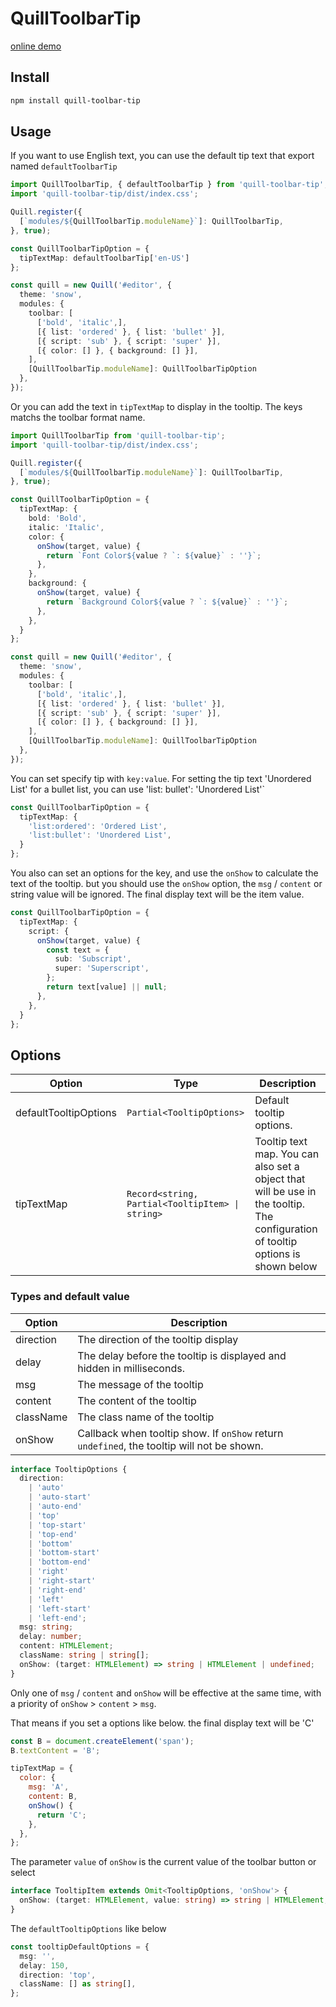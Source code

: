 # QuillToolbarTip

[online demo](https://zzxming.github.io/quill-toolbar-tip/)

## Install

```bash
npm install quill-toolbar-tip
```

## Usage

If you want to use English text, you can use the default tip text that export named `defaultToolbarTip`

```ts
import QuillToolbarTip, { defaultToolbarTip } from 'quill-toolbar-tip';
import 'quill-toolbar-tip/dist/index.css';

Quill.register({
  [`modules/${QuillToolbarTip.moduleName}`]: QuillToolbarTip,
}, true);

const QuillToolbarTipOption = {
  tipTextMap: defaultToolbarTip['en-US']
};

const quill = new Quill('#editor', {
  theme: 'snow',
  modules: {
    toolbar: [
      ['bold', 'italic',],
      [{ list: 'ordered' }, { list: 'bullet' }],
      [{ script: 'sub' }, { script: 'super' }],
      [{ color: [] }, { background: [] }],
    ],
    [QuillToolbarTip.moduleName]: QuillToolbarTipOption
  },
});
```

Or you can add the text in `tipTextMap` to display in the tooltip. The keys matchs the toolbar format name.

```ts
import QuillToolbarTip from 'quill-toolbar-tip';
import 'quill-toolbar-tip/dist/index.css';

Quill.register({
  [`modules/${QuillToolbarTip.moduleName}`]: QuillToolbarTip,
}, true);

const QuillToolbarTipOption = {
  tipTextMap: {
    bold: 'Bold',
    italic: 'Italic',
    color: {
      onShow(target, value) {
        return `Font Color${value ? `: ${value}` : ''}`;
      },
    },
    background: {
      onShow(target, value) {
        return `Background Color${value ? `: ${value}` : ''}`;
      },
    },
  }
};

const quill = new Quill('#editor', {
  theme: 'snow',
  modules: {
    toolbar: [
      ['bold', 'italic',],
      [{ list: 'ordered' }, { list: 'bullet' }],
      [{ script: 'sub' }, { script: 'super' }],
      [{ color: [] }, { background: [] }],
    ],
    [QuillToolbarTip.moduleName]: QuillToolbarTipOption
  },
});
```

You can set specify tip with `key:value`. For setting the tip text 'Unordered List' for a bullet list, you can use 'list: bullet': 'Unordered List'`

```ts
const QuillToolbarTipOption = {
  tipTextMap: {
    'list:ordered': 'Ordered List',
    'list:bullet': 'Unordered List',
  }
};
```

You also can set an options for the key, and use the `onShow` to calculate the text of the tooltip. but you should use the `onShow` option, the `msg` / `content` or string value will be ignored. The final display text will be the item value.

```ts
const QuillToolbarTipOption = {
  tipTextMap: {
    script: {
      onShow(target, value) {
        const text = {
          sub: 'Subscript',
          super: 'Superscript',
        };
        return text[value] || null;
      },
    },
  }
};
```

## Options

| Option                | Type                                             | Description                                                                                                                      |
| --------------------- | ------------------------------------------------ | -------------------------------------------------------------------------------------------------------------------------------- |
| defaultTooltipOptions | `Partial<TooltipOptions>`                        | Default tooltip options.                                                                                                         |
| tipTextMap            | `Record<string, Partial<TooltipItem> \| string>` | Tooltip text map. You can also set a object that will be use in the tooltip. The configuration of tooltip options is shown below |

### Types and default value

| Option    | Description                                                                                |
| --------- | ------------------------------------------------------------------------------------------ |
| direction | The direction of the tooltip display                                                       |
| delay     | The delay before the tooltip is displayed and hidden in milliseconds.                      |
| msg       | The message of the tooltip                                                                 |
| content   | The content of the tooltip                                                                 |
| className | The class name of the tooltip                                                              |
| onShow    | Callback when tooltip show. If `onShow` return `undefined`, the tooltip will not be shown. |

```ts
interface TooltipOptions {
  direction:
    | 'auto'
    | 'auto-start'
    | 'auto-end'
    | 'top'
    | 'top-start'
    | 'top-end'
    | 'bottom'
    | 'bottom-start'
    | 'bottom-end'
    | 'right'
    | 'right-start'
    | 'right-end'
    | 'left'
    | 'left-start'
    | 'left-end';
  msg: string;
  delay: number;
  content: HTMLElement;
  className: string | string[];
  onShow: (target: HTMLElement) => string | HTMLElement | undefined;
}
```

Only one of `msg` / `content` and `onShow` will be effective at the same time, with a priority of `onShow` > `content` > `msg`.

That means if you set a options like below. the final display text will be 'C'

```js
const B = document.createElement('span');
B.textContent = 'B';

tipTextMap = {
  color: {
    msg: 'A',
    content: B,
    onShow() {
      return 'C';
    },
  },
};
```

The parameter `value` of `onShow` is the current value of the toolbar button or select

```ts
interface TooltipItem extends Omit<TooltipOptions, 'onShow'> {
  onShow: (target: HTMLElement, value: string) => string | HTMLElement;
}
```

The `defaultTooltipOptions` like below

```ts
const tooltipDefaultOptions = {
  msg: '',
  delay: 150,
  direction: 'top',
  className: [] as string[],
};
```
